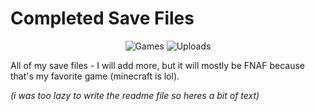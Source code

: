 # Completed Save Files

<p align="center">
  <img alt="Games" src="https://img.shields.io/badge/Games-1-green" />
  <img alt="Uploads" src="https://img.shields.io/badge/Uploads%3F-sometimes-yellow" />
</p>

All of my save files - I will add more, but it will mostly be FNAF because that's my favorite game (minecraft is lol).

*(i was too lazy to write the readme file so heres a bit of text)*
